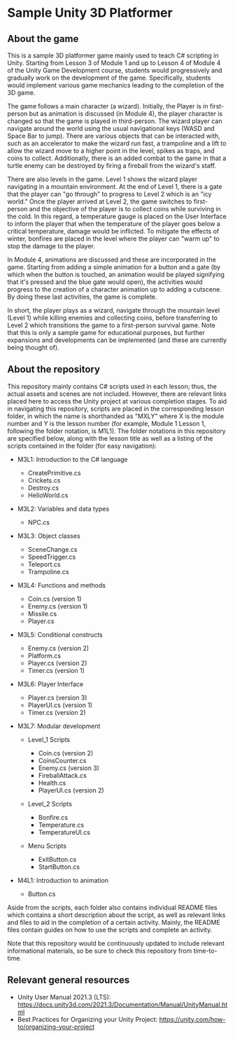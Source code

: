 # Sample Unity 3D Platformer

## About the game

This is a sample 3D platformer game mainly used to teach C# scripting in Unity. Starting from Lesson 3 of Module 1 and up to Lesson 4 of Module 4 of the Unity Game Development course, students would progressively and gradually work on the development of the game. Specifically, students would implement various game mechanics leading to the completion of the 3D game. 

The game follows a main character (a wizard). Initially, the Player is in first-person but as animation is discussed (in Module 4), the player character is changed so that the game is played in third-person. The wizard player can navigate around the world using the usual navigational keys (WASD and Space Bar to jump). There are various objects that can be interacted with, such as an accelerator to make the wizard run fast, a trampoline and a lift to allow the wizard move to a higher point in the level, spikes as traps, and coins to collect. Additionally, there is an added combat to the game in that a turtle enemy can be destroyed by firing a fireball from the wizard's staff.

There are also levels in the game. Level 1 shows the wizard player navigating in a mountain environment. At the end of Level 1, there is a gate that the player can "go through" to progress to Level 2 which is an "icy world." Once the player arrived at Level 2, the game switches to first-person and the objective of the player is to collect coins while surviving in the cold. In this regard, a temperature gauge is placed on the User Interface to inform the player that when the temperature of the player goes below a critical temperature, damage would be inflicted. To mitigate the effects of winter, bonfires are placed in the level where the player can "warm up" to stop the damage to the player.

In Module 4, animations are discussed and these are incorporated in the game. Starting from adding a simple animation for a button and a gate (by which when the button is touched, an animation would be played signifying that it's pressed and the blue gate would open), the activities would progress to the creation of a character animation up to adding a cutscene. By doing these last activities, the game is complete.

In short, the player plays as a wizard, navigate through the mountain level (Level 1) while killing enemies and collecting coins, before transferring to Level 2 which transitions the game to a first-person survival game. Note that this is only a sample game for educational purposes, but further expansions and developments can be implemented (and these are currently being thought of).

## About the repository

This repository mainly contains C# scripts used in each lesson; thus, the actual assets and scenes are not included. However, there are relevant links placed here to access the Unity project at various completion stages. To aid in navigating this repository, scripts are placed in the corresponding lesson folder, in which the name is shorthanded as "MXLY" where X is the module number and Y is the lesson number (for example, Module 1 Lesson 1, following the folder notation, is M1L1). The folder notations in this repository are specified below, along with the lesson title as well as a listing of the scripts contained in the folder (for easy navigation): 

* M3L1: Introduction to the C# language
  * CreatePrimitive.cs
  * Crickets.cs
  * Destroy.cs
  * HelloWorld.cs
    
* M3L2: Variables and data types
  * NPC.cs
    
* M3L3: Object classes
  * SceneChange.cs
  * SpeedTrigger.cs
  * Teleport.cs
  * Trampoline.cs
    
* M3L4: Functions and methods
  * Coin.cs (version 1)
  * Enemy.cs (version 1)
  * Missile.cs
  * Player.cs
    
* M3L5: Conditional constructs
  * Enemy.cs (version 2)
  * Platform.cs
  * Player.cs (version 2)
  * Timer.cs (version 1)
    
* M3L6: Player Interface
  * Player.cs (version 3)
  * PlayerUI.cs (version 1)
  * Timer.cs (version 2)
    
* M3L7: Modular development
  * Level_1 Scripts
    * Coin.cs (version 2)
    * CoinsCounter.cs
    * Enemy.cs (version 3)
    * FireballAttack.cs
    * Health.cs
    * PlayerUI.cs (version 2)
      
  * Level_2 Scripts
    * Bonfire.cs
    * Temperature.cs
    * TemperatureUI.cs
      
  * Menu Scripts
    * ExitButton.cs
    * StartButton.cs
      
* M4L1: Introduction to animation
  * Button.cs

Aside from the scripts, each folder also contains individual README files which contains a short description about the script, as well as relevant links and files to aid in the completion of a certain activity. Mainly, the README files contain guides on how to use the scripts and complete an activity.

Note that this repository would be continuously updated to include relevant informational materials, so be sure to check this repository from time-to-time.

## Relevant general resources
* Unity User Manual 2021.3 (LTS): https://docs.unity3d.com/2021.3/Documentation/Manual/UnityManual.html
* Best Practices for Organizing your Unity Project: https://unity.com/how-to/organizing-your-project
